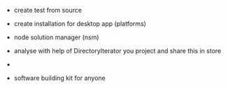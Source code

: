 - create test from source
- create installation for desktop app (platforms)
- node solution manager (nsm)
- analyse with help of DirectoryIterator you project and share this in store
- 



- software building kit for anyone
